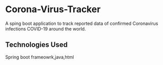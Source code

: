 # Corona-Virus-Tracker
A sping boot application to track reported data of confirmed Coronavirus infections COVID-19 around the world.
## Technologies Used
Spring boot frameowrk,java,html
